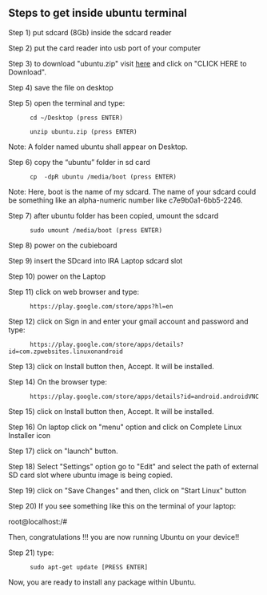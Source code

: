 Steps to get inside ubuntu terminal
-----------------------------------

Step 1) put sdcard (8Gb) inside the sdcard reader

Step 2) put the card reader into usb port of your computer

Step 3) to download "ubuntu.zip" visit [here] and click on "CLICK HERE to Download".

Step 4) save the file on desktop

Step 5) open the terminal and type:

	      cd ~/Desktop (press ENTER)

	      unzip ubuntu.zip (press ENTER)

Note: A folder named ubuntu shall appear on Desktop.

Step 6) copy the “ubuntu” folder in sd card

	      cp  -dpR ubuntu /media/boot (press ENTER)

Note: Here, boot is the name of my sdcard. The name of your sdcard could be something like an alpha-numeric number like c7e9b0a1-6bb5-2246. 

Step 7) after ubuntu folder has been copied, umount the sdcard

	      sudo umount /media/boot (press ENTER)

Step 8) power on the cubieboard

Step 9) insert the SDcard into IRA Laptop sdcard slot

Step 10) power on the Laptop

Step 11) click on web browser and type:

          https://play.google.com/store/apps?hl=en
          
Step 12) click on Sign in and enter your gmail account and password and type:    

          https://play.google.com/store/apps/details?id=com.zpwebsites.linuxonandroid
        
Step 13) click on Install button then, Accept. It will be installed.

Step 14) On the browser type:

          https://play.google.com/store/apps/details?id=android.androidVNC
          
Step 15) click on Install button then, Accept. It will be installed.

Step 16) On laptop click on "menu" option and click on Complete Linux Installer icon

Step 17) click on "launch" button.

Step 18) Select "Settings" option go to "Edit" and select the path of external SD card slot where ubuntu image is being copied. 

Step 19) click on "Save Changes" and then, click on "Start Linux" button

Step 20) If you see something like this on the terminal of your laptop:

root@localhost:/#

Then, congratulations !!! you are now running Ubuntu on your device!!

Step 21) type:

          sudo apt-get update [PRESS ENTER]
          
Now, you are ready to install any package within Ubuntu.

[here]: http://mirror22.downloadandroidrom.com/download/AndroidUbuntu/ubuntu.zip?token=841322312
